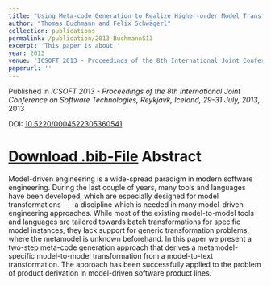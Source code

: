 ```yaml
---
title: "Using Meta-code Generation to Realize Higher-order Model Transformations"
author: "Thomas Buchmann and Felix Schwägerl"
collection: publications
permalink: /publication/2013-BuchmannS13
excerpt: 'This paper is about '
year: 2013
venue: 'ICSOFT 2013 - Proceedings of the 8th International Joint Conference on Software Technologies, Reykjavk, Iceland, 29-31 July, 2013'
paperurl: ''
---
```


Published in *ICSOFT 2013 - Proceedings of the 8th International Joint Conference on Software Technologies, Reykjavk, Iceland, 29-31 July, 2013*, 2013

DOI: [10.5220/0004522305360541](https://doi.org/10.5220/0004522305360541)

[Download .bib-File](http://tbuchmann.github.io/files/BuchmannS13.bib)
Abstract
=====

Model-driven engineering is a wide-spread paradigm in modern software engineering. During the last couple of years, many tools and languages have been developed, which are especially designed for model transformations --- a discipline which is needed in many model-driven engineering approaches. While most of the existing model-to-model tools and languages are tailored towards batch transformations for specific model instances, they lack support for generic transformation problems, where the metamodel is unknown beforehand. In this paper we present a two-step meta-code generation approach that derives a metamodel-specific model-to-model transformation from a model-to-text transformation. The approach has been successfully applied to the problem of product derivation in model-driven software product lines.